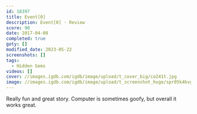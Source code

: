 ```yaml
---
id: 18397
title: Event[0]
description: Event[0] - Review
score: 90
date: 2017-04-08
completed: true
goty: []
modified_date: 2023-05-22
screenshots: []
tags:
  - Hidden Gems
videos: []
cover: //images.igdb.com/igdb/image/upload/t_cover_big/co241t.jpg
image: //images.igdb.com/igdb/image/upload/t_screenshot_huge/spr05k4kvgbueirbgswl.jpg
---
```

Really fun and great story. Computer is sometimes goofy, but overall it works great.